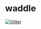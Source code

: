 # waddle

[![Gitter](https://badges.gitter.im/waddle-lang/community.svg)](https://gitter.im/waddle-lang/community?utm_source=badge&utm_medium=badge&utm_campaign=pr-badge&utm_content=badge)